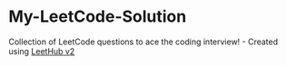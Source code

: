 # My-LeetCode-Solution
Collection of LeetCode questions to ace the coding interview! - Created using [LeetHub v2](https://github.com/arunbhardwaj/LeetHub-2.0)
